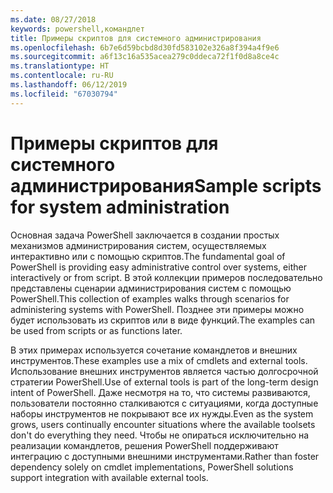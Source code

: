 ```yaml
---
ms.date: 08/27/2018
keywords: powershell,командлет
title: Примеры скриптов для системного администрирования
ms.openlocfilehash: 6b7e6d59bcbd8d30fd583102e326a8f394a4f9e6
ms.sourcegitcommit: a6f13c16a535acea279c0ddeca72f1f0d8a8ce4c
ms.translationtype: HT
ms.contentlocale: ru-RU
ms.lasthandoff: 06/12/2019
ms.locfileid: "67030794"
---
```

# <a name="sample-scripts-for-system-administration"></a><span data-ttu-id="65b1c-103">Примеры скриптов для системного администрирования</span><span class="sxs-lookup"><span data-stu-id="65b1c-103">Sample scripts for system administration</span></span>

<span data-ttu-id="65b1c-104">Основная задача PowerShell заключается в создании простых механизмов администрирования систем, осуществляемых интерактивно или с помощью скриптов.</span><span class="sxs-lookup"><span data-stu-id="65b1c-104">The fundamental goal of PowerShell is providing easy administrative control over systems, either interactively or from script.</span></span> <span data-ttu-id="65b1c-105">В этой коллекции примеров последовательно представлены сценарии администрирования систем с помощью PowerShell.</span><span class="sxs-lookup"><span data-stu-id="65b1c-105">This collection of examples walks through scenarios for administering systems with PowerShell.</span></span> <span data-ttu-id="65b1c-106">Позднее эти примеры можно будет использовать из скриптов или в виде функций.</span><span class="sxs-lookup"><span data-stu-id="65b1c-106">The examples can be used from scripts or as functions later.</span></span>

<span data-ttu-id="65b1c-107">В этих примерах используется сочетание командлетов и внешних инструментов.</span><span class="sxs-lookup"><span data-stu-id="65b1c-107">These examples use a mix of cmdlets and external tools.</span></span> <span data-ttu-id="65b1c-108">Использование внешних инструментов является частью долгосрочной стратегии PowerShell.</span><span class="sxs-lookup"><span data-stu-id="65b1c-108">Use of external tools is part of the long-term design intent of PowerShell.</span></span> <span data-ttu-id="65b1c-109">Даже несмотря на то, что системы развиваются, пользователи постоянно сталкиваются с ситуациями, когда доступные наборы инструментов не покрывают все их нужды.</span><span class="sxs-lookup"><span data-stu-id="65b1c-109">Even as the system grows, users continually encounter situations where the available toolsets don't do everything they need.</span></span> <span data-ttu-id="65b1c-110">Чтобы не опираться исключительно на реализации командлетов, решения PowerShell поддерживают интеграцию с доступными внешними инструментами.</span><span class="sxs-lookup"><span data-stu-id="65b1c-110">Rather than foster dependency solely on cmdlet implementations, PowerShell solutions support integration with available external tools.</span></span>

